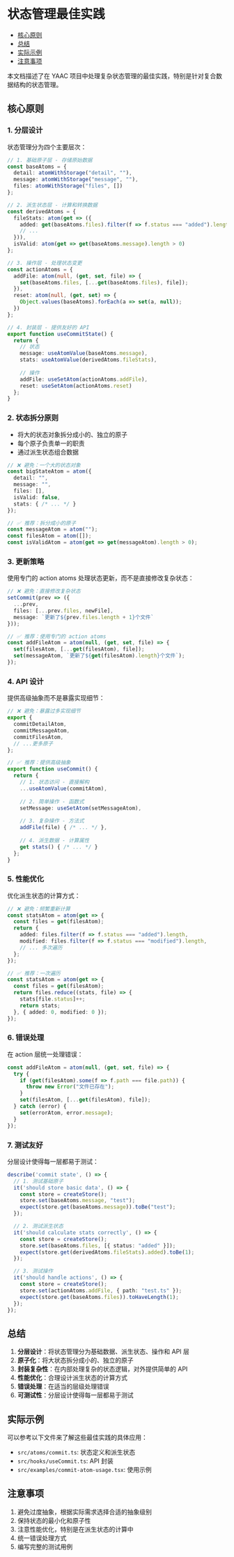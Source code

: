 # 状态管理最佳实践

<!-- toc -->

  - [核心原则](#核心原则)
  - [总结](#总结)
  - [实际示例](#实际示例)
  - [注意事项](#注意事项)

<!-- tocstop -->


本文档描述了在 YAAC 项目中处理复杂状态管理的最佳实践，特别是针对复合数据结构的状态管理。

## 核心原则

### 1. 分层设计

状态管理分为四个主要层次：

```typescript
// 1. 基础原子层 - 存储原始数据
const baseAtoms = {
  detail: atomWithStorage("detail", ""),
  message: atomWithStorage("message", ""),
  files: atomWithStorage("files", [])
};

// 2. 派生状态层 - 计算和转换数据
const derivedAtoms = {
  fileStats: atom(get => ({
    added: get(baseAtoms.files).filter(f => f.status === "added").length,
    // ...
  })),
  isValid: atom(get => get(baseAtoms.message).length > 0)
};

// 3. 操作层 - 处理状态变更
const actionAtoms = {
  addFile: atom(null, (get, set, file) => {
    set(baseAtoms.files, [...get(baseAtoms.files), file]);
  }),
  reset: atom(null, (get, set) => {
    Object.values(baseAtoms).forEach(a => set(a, null));
  })
};

// 4. 封装层 - 提供友好的 API
export function useCommitState() {
  return {
    // 状态
    message: useAtomValue(baseAtoms.message),
    stats: useAtomValue(derivedAtoms.fileStats),
    
    // 操作
    addFile: useSetAtom(actionAtoms.addFile),
    reset: useSetAtom(actionAtoms.reset)
  };
}
```

### 2. 状态拆分原则

- 将大的状态对象拆分成小的、独立的原子
- 每个原子负责单一的职责
- 通过派生状态组合数据

```typescript
// ❌ 避免：一个大的状态对象
const bigStateAtom = atom({
  detail: "",
  message: "",
  files: [],
  isValid: false,
  stats: { /* ... */ }
});

// ✅ 推荐：拆分成小的原子
const messageAtom = atom("");
const filesAtom = atom([]);
const isValidAtom = atom(get => get(messageAtom).length > 0);
```

### 3. 更新策略

使用专门的 action atoms 处理状态更新，而不是直接修改复杂状态：

```typescript
// ❌ 避免：直接修改复杂状态
setCommit(prev => ({
  ...prev,
  files: [...prev.files, newFile],
  message: `更新了${prev.files.length + 1}个文件`
}));

// ✅ 推荐：使用专门的 action atoms
const addFileAtom = atom(null, (get, set, file) => {
  set(filesAtom, [...get(filesAtom), file]);
  set(messageAtom, `更新了${get(filesAtom).length}个文件`);
});
```

### 4. API 设计

提供高级抽象而不是暴露实现细节：

```typescript
// ❌ 避免：暴露过多实现细节
export {
  commitDetailAtom,
  commitMessageAtom,
  commitFilesAtom,
  // ...更多原子
};

// ✅ 推荐：提供高级抽象
export function useCommit() {
  return {
    // 1. 状态访问 - 直接解构
    ...useAtomValue(commitAtom),
    
    // 2. 简单操作 - 函数式
    setMessage: useSetAtom(setMessageAtom),
    
    // 3. 复杂操作 - 方法式
    addFile(file) { /* ... */ },
    
    // 4. 派生数据 - 计算属性
    get stats() { /* ... */ }
  };
}
```

### 5. 性能优化

优化派生状态的计算方式：

```typescript
// ❌ 避免：频繁重新计算
const statsAtom = atom(get => {
  const files = get(filesAtom);
  return {
    added: files.filter(f => f.status === "added").length,
    modified: files.filter(f => f.status === "modified").length,
    // ... 多次遍历
  };
});

// ✅ 推荐：一次遍历
const statsAtom = atom(get => {
  const files = get(filesAtom);
  return files.reduce((stats, file) => {
    stats[file.status]++;
    return stats;
  }, { added: 0, modified: 0 });
});
```

### 6. 错误处理

在 action 层统一处理错误：

```typescript
const addFileAtom = atom(null, (get, set, file) => {
  try {
    if (get(filesAtom).some(f => f.path === file.path)) {
      throw new Error("文件已存在");
    }
    set(filesAtom, [...get(filesAtom), file]);
  } catch (error) {
    set(errorAtom, error.message);
  }
});
```

### 7. 测试友好

分层设计使得每一层都易于测试：

```typescript
describe('commit state', () => {
  // 1. 测试基础原子
  it('should store basic data', () => {
    const store = createStore();
    store.set(baseAtoms.message, "test");
    expect(store.get(baseAtoms.message)).toBe("test");
  });

  // 2. 测试派生状态
  it('should calculate stats correctly', () => {
    const store = createStore();
    store.set(baseAtoms.files, [{ status: "added" }]);
    expect(store.get(derivedAtoms.fileStats).added).toBe(1);
  });

  // 3. 测试操作
  it('should handle actions', () => {
    const store = createStore();
    store.set(actionAtoms.addFile, { path: "test.ts" });
    expect(store.get(baseAtoms.files)).toHaveLength(1);
  });
});
```

## 总结

1. **分层设计**：将状态管理分为基础数据、派生状态、操作和 API 层
2. **原子化**：将大状态拆分成小的、独立的原子
3. **封装复杂性**：在内部处理复杂的状态逻辑，对外提供简单的 API
4. **性能优化**：合理设计派生状态的计算方式
5. **错误处理**：在适当的层级处理错误
6. **可测试性**：分层设计使得每一层都易于测试

## 实际示例

可以参考以下文件来了解这些最佳实践的具体应用：

- `src/atoms/commit.ts`: 状态定义和派生状态
- `src/hooks/useCommit.ts`: API 封装
- `src/examples/commit-atom-usage.tsx`: 使用示例

## 注意事项

1. 避免过度抽象，根据实际需求选择合适的抽象级别
2. 保持状态的最小化和原子性
3. 注意性能优化，特别是在派生状态的计算中
4. 统一错误处理方式
5. 编写完整的测试用例
